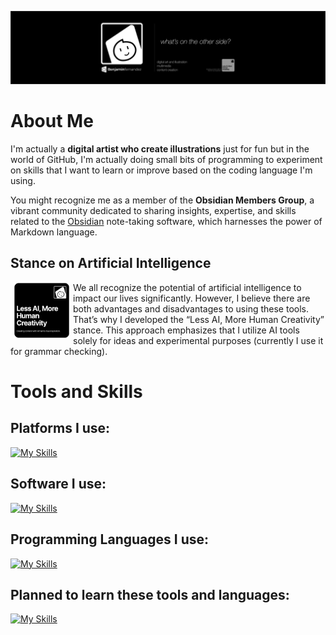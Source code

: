 ![Profile Banner](.github/banner.png)


# About Me
I'm actually a **digital artist who create illustrations** just for fun but in the world of GitHub, I'm actually doing small bits of programming to experiment on skills that I want to learn or improve based on the coding language I'm using.

You might recognize me as a member of the **Obsidian Members Group**, a vibrant community dedicated to sharing insights, expertise, and skills related to the [Obsidian](https://obsidian.md) note-taking software, which harnesses the power of Markdown language.

## Stance on Artificial Intelligence
<img align="left" width="90" height="90" hspace="5" vspace="0" src=".github/lessaimorehuman.png">
We all recognize the potential of artificial intelligence to impact our lives significantly. However, I believe there are both advantages and disadvantages to using these tools. That’s why I developed the “Less AI, More Human Creativity” stance. This approach emphasizes that I utilize AI tools solely for ideas and experimental purposes (currently I use it for grammar checking).

# Tools and Skills
## Platforms I use:
[![My Skills](https://skillicons.dev/icons?i=apple,windows)](https://skillicons.dev)

## Software I use:
[![My Skills](https://skillicons.dev/icons?i=obsidian,vscode,figma,github)](https://skillsicons.dev)

## Programming Languages I use:
[![My Skills](https://skillicons.dev/icons?i=markdown)](https://skillsicons.dev)

## Planned to learn these tools and languages:
[![My Skills](https://skillicons.dev/icons?i=blender,react,nextjs,html,css,ts)](https://skillsicons.dev)
